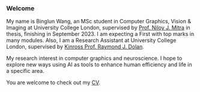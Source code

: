 ### Welcome

My name is Binglun Wang, an MSc student in Computer Graphics, Vision & Imaging at University College London, supervised by [Prof. Niloy J. Mitra](http://www0.cs.ucl.ac.uk/staff/n.mitra/) in thesis, finishing in September 2023. I am expecting a First with top marks in many modules. Also, I am a Research Assistant at University College London, supervised by [Kinross Prof. Raymond J. Dolan](https://www.ucl.ac.uk/mental-health/people/professor-ray-dolan).

<!-- In September 2022, I finished another MSc (Distinction) in Artificial Intelligence & Machine Learning at The University of Birmingham, and before that, I did my undergraduate (Class I) in Electronic Information Science and Technology at The University of Essex as the final year of a joint four-year programme with Northwest University, China. I’m also a multi-silver medallist in ACM-International Collegiate Programming Contest. 
 -->
My research interest in computer graphics and neuroscience. I hope to explore new ways using AI as tools to enhance human efficiency and life in a specific area.

You are welcome to check out my [CV](Binglun_CV.pdf).
